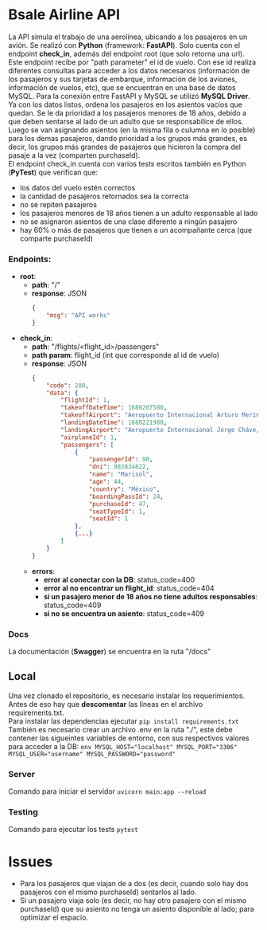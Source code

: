 # Bsale Airline API
<!-- **url**: https://checkinairline-1-s8126205.deta.app   -->
La API simula el trabajo de una aerolínea, ubicando a los pasajeros en un avión. Se realizó con **Python** (framework: **FastAPI**). Solo cuenta con el endpoint **check_in**, además del endpoint root (que solo retorna una url).  
Este endpoint recibe por "path parameter" el id de vuelo. Con ese id realiza diferentes consultas para acceder a los datos necesarios (información de los pasajeros y sus tarjetas de embarque, información de los aviones, información de vuelos, etc), que se encuentran en una base de datos MySQL. Para la conexión entre FastAPI y MySQL se utilizó **MySQL Driver**.  
Ya con los datos listos, ordena los pasajeros en los asientos vacíos que quedan. Se le da prioridad a los pasajeros menores de 18 años, debido a que deben sentarse al lado de un adulto que se responsabilice de ellos. Luego se van asignando asientos (en la misma fila o culumna en lo posible) para los demas pasajeros, dando prioridad a los grupos más grandes, es decir, los grupos más grandes de pasajeros que hicieron la compra del pasaje a la vez (comparten purchaseId).  
El endpoint check_in cuenta con varios tests escritos también en Python (**PyTest**) que verifican que:
- los datos del vuelo estén correctos
- la cantidad de pasajeros retornados sea la correcta
- no se repiten pasajeros
- los pasajeros menores de 18 años tienen a un adulto responsable al lado
- no se asignaron asientos de una clase diferente a ningún pasajero
- hay 60% o más de pasajeros que tienen a un acompañante cerca (que comparte purchaseId)  
### Endpoints:
- **root**:
    - **path**: "/"  
    - **response**: JSON
        ```json
        {
            "msg": "API works"
        }
        ```
- **check_in**:  
    <!-- - **path**: ["/flights/<flight_id>/passengers"](https://checkinairline-1-s8126205.deta.app/flights/1/passengers)   -->
    - **path**: "/flights/<flight_id>/passengers"
    - **path param**: flight_id (int que corresponde al id de vuelo)  
    - **response**: JSON  
        ```json
        {
            "code": 200,
            "data": {
                "flightId": 1,
                "takeoffDateTime": 1688207580,
                "takeoffAirport": "Aeropuerto Internacional Arturo Merino Benitez, Chile",
                "landingDateTime": 1688221980,
                "landingAirport": "Aeropuerto Internacional Jorge Cháve, Perú",
                "airplaneId": 1,
                "passengers": [
                    {
                        "passengerId": 90,
                        "dni": 983834822,
                        "name": "Marisol",
                        "age": 44,
                        "country": "México",
                        "boardingPassId": 24,
                        "purchaseId": 47,
                        "seatTypeId": 1,
                        "seatId": 1
                    },
                    {...}
                ]
            }
        }
        ```
    - **errors**:
        - **error al conectar con la DB**: status_code=400
        - **error al no encontrar un flight_id**: status_code=404
        - **si un pasajero menor de 18 años no tiene adultos responsables**: status_code=409
        - **si no se encuentra un asiento**: status_code=409
### Docs
<!-- La documentación (**Swagger**) se encuentra en ["/docs"](https://checkinairline-1-s8126205.deta.app/docs).   -->
La documentación (**Swagger**) se encuentra en la ruta "/docs"
## Local
Una vez clonado el repositorio, es necesario instalar los requerimientos. Antes de eso hay que **descomentar** las líneas en el archivo requirements.txt.  
Para instalar las dependencias ejecutar ```pip install requirements.txt```  
También es necesario crear un archivo .env en la ruta "./", este debe contener las sigueintes variables de entorno, con sus respectivos valores para acceder a la DB:
    ```env
    MYSQL_HOST="localhost"
    MYSQL_PORT="3306"
    MYSQL_USER="username"
    MYSQL_PASSWORD="password"
    ```
### Server
Comando para iniciar el servidor ```uvicorn main:app --reload```  
### Testing
Comando para ejecutar los tests ```pytest```  
# Issues
- Para los pasajeros que viajan de a dos (es decir, cuando solo hay dos pasajeros con el mismo purchaseId) sentarlos al lado.
- Si un pasajero viaja solo (es decir, no hay otro pasajero con el mismo purchaseId) que su asiento no tenga un asiento disponible al lado; para optimizar el espacio.